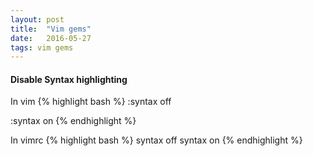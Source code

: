 ```yaml
---
layout: post
title:  "Vim gems"
date:   2016-05-27
tags: vim gems 
---
```

<h4>Disable Syntax highlighting</h4>

In vim
{% highlight bash %}
:syntax off

:syntax on
{% endhighlight %}

In vimrc
{% highlight bash %}
syntax off
syntax on 
{% endhighlight %}
